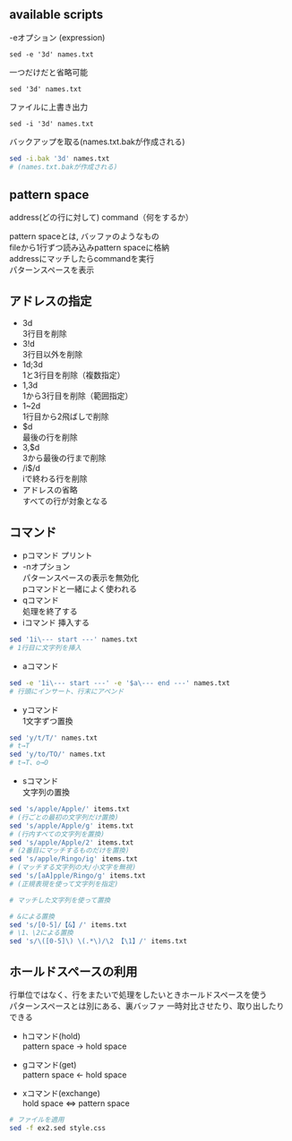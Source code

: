 ## available scripts


-eオプション (expression)
```
sed -e '3d' names.txt
```
一つだけだと省略可能
```
sed '3d' names.txt
```
ファイルに上書き出力
```
sed -i '3d' names.txt
```
バックアップを取る(names.txt.bakが作成される)
```bash
sed -i.bak '3d' names.txt
# (names.txt.bakが作成される)
```

## pattern space

address(どの行に対して) command（何をするか）

pattern spaceとは, バッファのようなもの  
fileから1行ずつ読み込みpattern spaceに格納  
addressにマッチしたらcommandを実行  
パターンスペースを表示  

## アドレスの指定
- 3d  
3行目を削除
- 3!d  
3行目以外を削除
- 1d;3d  
1と3行目を削除（複数指定）
- 1,3d  
1から3行目を削除（範囲指定）
- 1~2d  
1行目から2飛ばしで削除
- $d  
最後の行を削除
- 3,$d  
3から最後の行まで削除
- /i$/d  
iで終わる行を削除
- アドレスの省略  
すべての行が対象となる

## コマンド

- pコマンド
プリント
- -nオプション  
パターンスペースの表示を無効化  
pコマンドと一緒によく使われる
- qコマンド  
処理を終了する
- iコマンド
挿入する
```bash
sed '1i\--- start ---' names.txt
# 1行目に文字列を挿入
```
- aコマンド
```bash
sed -e '1i\--- start ---' -e '$a\--- end ---' names.txt
# 行頭にインサート、行末にアペンド
```
- yコマンド  
1文字ずつ置換
```bash
sed 'y/t/T/' names.txt
# t→T
sed 'y/to/TO/' names.txt
# t→T、o→O
```

- sコマンド  
文字列の置換  

```bash
sed 's/apple/Apple/' items.txt
# (行ごとの最初の文字列だけ置換)
sed 's/apple/Apple/g' items.txt
# (行内すべての文字列を置換)
sed 's/apple/Apple/2' items.txt
# (2番目にマッチするものだけを置換)
sed 's/apple/Ringo/ig' items.txt
# (マッチする文字列の大/小文字を無視)
sed 's/[aA]pple/Ringo/g' items.txt
# (正規表現を使って文字列を指定)
```
```bash
# マッチした文字列を使って置換

# &による置換
sed 's/[0-5]/【&】/' items.txt
# \1、\2による置換
sed 's/\([0-5]\) \(.*\)/\2 【\1】/' items.txt

```
## ホールドスペースの利用

行単位ではなく、行をまたいで処理をしたいときホールドスペースを使う  
パターンスペースとは別にある、裏バッファ
一時対比させたり、取り出したりできる


- hコマンド(hold)  
pattern space → hold space

- gコマンド(get)  
pattern space ← hold space

- xコマンド(exchange)  
hold space ⇔ pattern space

```bash
# ファイルを適用
sed -f ex2.sed style.css
```